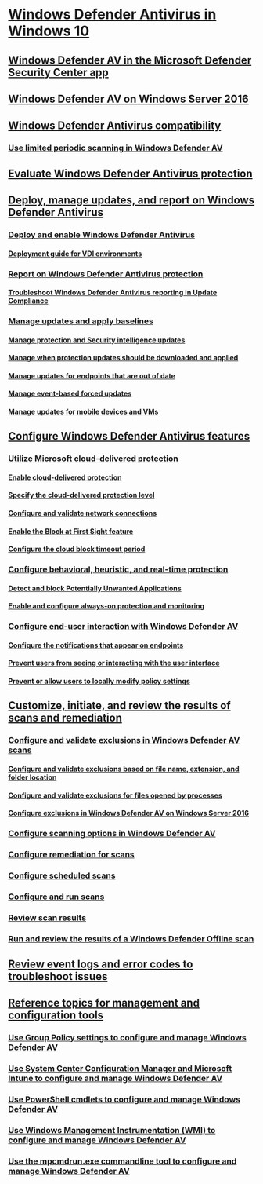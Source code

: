
#	[Windows Defender Antivirus in Windows 10](windows-defender-antivirus-in-windows-10.md)

## [Windows Defender AV in the Microsoft Defender Security Center app](windows-defender-security-center-antivirus.md)

## [Windows Defender AV on Windows Server 2016](windows-defender-antivirus-on-windows-server-2016.md)

## [Windows Defender Antivirus compatibility](windows-defender-antivirus-compatibility.md)
### [Use limited periodic scanning in Windows Defender AV](limited-periodic-scanning-windows-defender-antivirus.md)


## [Evaluate Windows Defender Antivirus protection](evaluate-windows-defender-antivirus.md)


## [Deploy, manage updates, and report on Windows Defender Antivirus](deploy-manage-report-windows-defender-antivirus.md)
### [Deploy and enable Windows Defender Antivirus](deploy-windows-defender-antivirus.md)
#### [Deployment guide for VDI environments](deployment-vdi-windows-defender-antivirus.md)
### [Report on Windows Defender Antivirus protection](report-monitor-windows-defender-antivirus.md)
#### [Troubleshoot Windows Defender Antivirus reporting in Update Compliance](troubleshoot-reporting.md)
### [Manage updates and apply baselines](manage-updates-baselines-windows-defender-antivirus.md)
#### [Manage protection and Security intelligence updates](manage-protection-updates-windows-defender-antivirus.md)
#### [Manage when protection updates should be downloaded and applied](manage-protection-update-schedule-windows-defender-antivirus.md)
#### [Manage updates for endpoints that are out of date](manage-outdated-endpoints-windows-defender-antivirus.md)
#### [Manage event-based forced updates](manage-event-based-updates-windows-defender-antivirus.md)
#### [Manage updates for mobile devices and VMs](manage-updates-mobile-devices-vms-windows-defender-antivirus.md)


## [Configure Windows Defender Antivirus features](configure-windows-defender-antivirus-features.md)
### [Utilize Microsoft cloud-delivered protection](utilize-microsoft-cloud-protection-windows-defender-antivirus.md)
#### [Enable cloud-delivered protection](enable-cloud-protection-windows-defender-antivirus.md)
#### [Specify the cloud-delivered protection level](specify-cloud-protection-level-windows-defender-antivirus.md)
#### [Configure and validate network connections](configure-network-connections-windows-defender-antivirus.md)
#### [Enable the Block at First Sight feature](configure-block-at-first-sight-windows-defender-antivirus.md)
#### [Configure the cloud block timeout period](configure-cloud-block-timeout-period-windows-defender-antivirus.md)
### [Configure behavioral, heuristic, and real-time protection](configure-protection-features-windows-defender-antivirus.md)
#### [Detect and block Potentially Unwanted Applications](detect-block-potentially-unwanted-apps-windows-defender-antivirus.md)
#### [Enable and configure always-on protection and monitoring](configure-real-time-protection-windows-defender-antivirus.md)
### [Configure end-user interaction with Windows Defender AV](configure-end-user-interaction-windows-defender-antivirus.md)
#### [Configure the notifications that appear on endpoints](configure-notifications-windows-defender-antivirus.md)
#### [Prevent users from seeing or interacting with the user interface](prevent-end-user-interaction-windows-defender-antivirus.md)
#### [Prevent or allow users to locally modify policy settings](configure-local-policy-overrides-windows-defender-antivirus.md)


## [Customize, initiate, and review the results of scans and remediation](customize-run-review-remediate-scans-windows-defender-antivirus.md)
### [Configure and validate exclusions in Windows Defender AV scans](configure-exclusions-windows-defender-antivirus.md)
#### [Configure and validate exclusions based on file name, extension, and folder location](configure-extension-file-exclusions-windows-defender-antivirus.md)
#### [Configure and validate exclusions for files opened by processes](configure-process-opened-file-exclusions-windows-defender-antivirus.md)
#### [Configure exclusions in Windows Defender AV on Windows Server 2016](configure-server-exclusions-windows-defender-antivirus.md)
### [Configure scanning options in Windows Defender AV](configure-advanced-scan-types-windows-defender-antivirus.md)
### [Configure remediation for scans](configure-remediation-windows-defender-antivirus.md)
### [Configure scheduled scans](scheduled-catch-up-scans-windows-defender-antivirus.md)
### [Configure and run scans](run-scan-windows-defender-antivirus.md)
### [Review scan results](review-scan-results-windows-defender-antivirus.md)
### [Run and review the results of a Windows Defender Offline scan](windows-defender-offline.md)


## [Review event logs and error codes to troubleshoot issues](troubleshoot-windows-defender-antivirus.md)



## [Reference topics for management and configuration tools](configuration-management-reference-windows-defender-antivirus.md)
### [Use Group Policy settings to configure and manage Windows Defender AV](use-group-policy-windows-defender-antivirus.md)
### [Use System Center Configuration Manager and Microsoft Intune to configure and manage Windows Defender AV](use-intune-config-manager-windows-defender-antivirus.md)
### [Use PowerShell cmdlets to configure and manage Windows Defender AV](use-powershell-cmdlets-windows-defender-antivirus.md)
### [Use Windows Management Instrumentation (WMI) to configure and manage Windows Defender AV](use-wmi-windows-defender-antivirus.md)
### [Use the mpcmdrun.exe commandline tool to configure and manage Windows Defender AV](command-line-arguments-windows-defender-antivirus.md)


